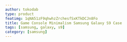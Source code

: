 ```yaml
---
author: tokodab
type: product
featimg: 1qNA51zF9qhwhzZrchesfSxKTkDCJn8Fo
title: Game Console Minimalism Samsung Galaxy S9 Case
tags: [samsung, galaxy, s9]
category: [samsung]
---
```

